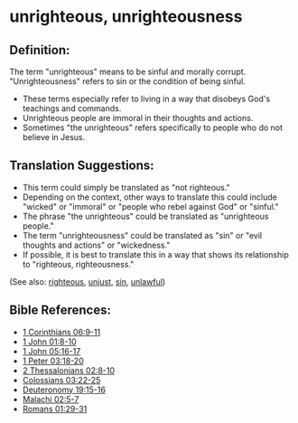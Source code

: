 # unrighteous, unrighteousness #

## Definition: ##

The term "unrighteous" means to be sinful and morally corrupt. "Unrighteousness" refers to sin or the condition of being sinful.

* These terms especially refer to living in a way that disobeys God's teachings and commands.
* Unrighteous people are immoral in their thoughts and actions.
* Sometimes "the unrighteous" refers specifically to people who do not believe in Jesus.

## Translation Suggestions: ##

* This term could simply be translated as "not righteous."
* Depending on the context, other ways to translate this could include "wicked" or "immoral" or "people who rebel against God" or "sinful."
* The phrase "the unrighteous" could be translated as "unrighteous people."
* The term "unrighteousness" could be translated as "sin" or "evil thoughts and actions" or "wickedness."
* If possible, it is best to translate this in a way that shows its relationship to "righteous, righteousness."

(See also: [righteous](../kt/righteous.md), [unjust](../kt/unjust.md), [sin](../kt/sin.md), [unlawful](../kt/unlawful.md))

## Bible References: ##

* [1 Corinthians 06:9-11](en/tn/1co/help/06/09)
* [1 John 01:8-10](en/tn/1jn/help/01/08)
* [1 John 05:16-17](en/tn/1jn/help/05/16)
* [1 Peter 03:18-20](en/tn/1pe/help/03/18)
* [2 Thessalonians 02:8-10](en/tn/2th/help/02/08)
* [Colossians 03:22-25](en/tn/col/help/03/22)
* [Deuteronomy 19:15-16](en/tn/deu/help/19/15)
* [Malachi 02:5-7](en/tn/mal/help/02/05)
* [Romans 01:29-31](en/tn/rom/help/01/29)
